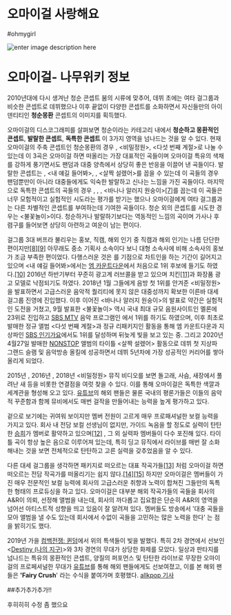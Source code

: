 # 오마이걸 사랑해요



#ohmygirl

![enter image description here](https://ww.namu.la/s/5dea38529d550aa394595ecb89633700ba812699bf300723b556dcf6f78ccc10a40d809073cc06dccc28f6e3a4a5249ddc00ea4f07569b9131a1732c7ec8691e5478df8a22f764e321daea5db8eeb7f4f0c8b6148b8ab1ccaddf8a759d5ffc303a6a821cc6eb57a12d9e6837f7aa4984)

# 오마이걸- 나무위키 정보

2010년대에 다시 생겨난 청순 콘셉트 붐의 시류에 맞추어, 데뷔 초에는 여타 걸그룹과 비슷한 콘셉트로 데뷔했으나 이후 끝없이 다양한 콘셉트를 소화하면서 자신들만의 아이덴티티인 **청순몽환** 콘셉트의 이미지를 획득했다.  

오마이걸의 디스코그래피를 살펴보면 청순이라는 카테고리 내에서 **청순하고 몽환적인 콘셉트**, **발랄한 콘셉트**, **독특한 콘셉트** 이 3가지 영역을 넘나드는 것을 알 수 있다. 현재 오마이걸의 주축 콘셉트인 청순몽환의 경우 <CLOSER>, <비밀정원>, <다섯 번째 계절>로 나눌 수 있는데 이 3곡은 오마이걸 하면 떠올리는 가장 대표적인 곡들이며 오마이걸 특유의 색채를 강하게 풍기면서도 팬덤과 대중 양측에서 상당히 좋은 반응을 이끌어 낸 곡들이다. 발랄한 콘셉트는 <CUPID>, <내 얘길 들어봐>, <BUNGEE>, <살짝 설렜어>를 꼽을 수 있는데 이 곡들의 경우 팬덤뿐만이 아니라 대중들에게도 익숙한 발랄하고 신나는 느낌을 가진 곡들이다. 마지막으로 독특한 콘셉트의 곡들의 경우 <LIAR LIAR>, <WINDY DAY>, <Coloring Book>, <바나나 알러지 원숭이>[[7]](https://namu.wiki/w/%EC%98%A4%EB%A7%88%EC%9D%B4%EA%B1%B8#fn-7)를 꼽는데 이 곡들은 너무 모험적이고 실험적인 시도라는 평가를 받기는 했으나 오마이걸에게 여타 걸그룹과는 다른 차별적인 콘셉트를 부여하는데 기여한 곡들이다. 청순 외의 콘셉트를 시도한 경우는 <불꽃놀이>이다. 청순하거나 발랄하기보다는 역동적인 느낌의 곡이며 가사나 후렴구를 들어보면 상당히 아련하고 여운이 남는 편이다.  

걸그룹 3대 버프라 불리우는 홍보, 직캠, 해외 인기 중 직캠과 해외 인기는 나름 단단한 편이지만[[8]](https://namu.wiki/w/%EC%98%A4%EB%A7%88%EC%9D%B4%EA%B1%B8#fn-8)[[9]](https://namu.wiki/w/%EC%98%A4%EB%A7%88%EC%9D%B4%EA%B1%B8#fn-9) 아무래도 중소 기획사 소속이다 보니 대형 소속사에 비해 소속사의 홍보가 조금 부족한 편이었다. 다행스러운 것은 <WINDY DAY>를 기점으로 차트인을 하는 기간이 길어지고 있으며 <내 얘길 들어봐>에서는 [엠 카운트다운](https://namu.wiki/w/%EC%97%A0%20%EC%B9%B4%EC%9A%B4%ED%8A%B8%EB%8B%A4%EC%9A%B4 "엠 카운트다운")에서 처음으로 1위 후보에 들기도 하였다.[[10]](https://namu.wiki/w/%EC%98%A4%EB%A7%88%EC%9D%B4%EA%B1%B8#fn-10) 2016년 하반기부터 꾸준히 광고계 러브콜을 받고 있으며 치킨[[11]](https://namu.wiki/w/%EC%98%A4%EB%A7%88%EC%9D%B4%EA%B1%B8#fn-11)과 화장품 광고 모델로 낙점되기도 하였다. 2018년 1월 그들에게 음방 첫 1위를 안겨준 <비밀정원>을 발표하면서 고급스러운 음악적 퀄리티에 못지 않은 대중성까지 확보한 이른바 대세 걸그룹 진영에 진입했다. 이후 이어진 <바나나 알러지 원숭이>의 발표로 약간은 실험적인 도전을 거쳤고, 9월 발표한 <불꽃놀이> 역시 국내 최대 규모 음원사이트인 멜론에 23위로 진입하고 [SBS MTV](https://namu.wiki/w/SBS%20MTV "SBS MTV") 음악 프로그램인 <THE SHOW> 에서 1위를 하기도 하였으며, 이후 최초로 발매한 정규 앨범 <다섯 번째 계절>과 정규 리패키지인 <BUNGEE> 활동을 통해 엠 카운트다운과 지상파인 [SBS 인기가요](https://namu.wiki/w/SBS%20%EC%9D%B8%EA%B8%B0%EA%B0%80%EC%9A%94 "SBS 인기가요")에서도 1위를 달성하며 뒤늦게 빛을 보고 있는 중. 그리고 2020년 4월27일 발매한 [NONSTOP](https://namu.wiki/w/NONSTOP "NONSTOP") 앨범의 타이틀 <살짝 설렜어> 활동으로 데뷔 첫 지상파 그랜드 슬램 및 음악방송 올킬에 성공하면서 데뷔 5년차에 가장 성공적인 커리어를 쌓아올리게 되었다.  

2015년 <CLOSER>, 2016년 <WINDY DAY>, 2018년 <비밀정원> 뮤직 비디오를 보면 돌고래, 사슴, 새장에서 풀려난 새 등을 비롯한 연결점을 여럿 찾을 수 있다. 이를 통해 오마이걸은 독특한 색깔과 세계관을 형성해 오고 있다. [유튜브](https://namu.wiki/w/%EC%9C%A0%ED%8A%9C%EB%B8%8C "유튜브")의 해외 팬들은 물론 국내의 평론가들은 이들의 음악적 꾸준함과 함께 뮤비에서도 매번 걸작을 만들어내는 능력을 높게 평가하고 있다.  

겉으로 보기에는 귀여워 보이지만 멤버 전원이 고르게 매우 프로패셔널한 보컬 능력을 가지고 있다. 회사 내 전담 보컬 선생님이 없지만, 가이드 녹음을 할 정도로 실력이 탄탄한 [승희](https://namu.wiki/w/%EC%8A%B9%ED%9D%AC "승희")가 멤버로 활약하고 있으며[[12]](https://namu.wiki/w/%EC%98%A4%EB%A7%88%EC%9D%B4%EA%B1%B8#fn-12) , 그 외 실력파 멤버들이 다수 포진해 있다. 타이틀 곡이 항상 높은 음으로 이루어져 있는데, 특히 딩고 뮤직에서 라이브를 매번 잘 소화해내는 것을 보면 전체적으로 탄탄하고 고른 실력을 갖추었음을 알 수 있다.  

다른 대세 걸그룹을 생각하면 패키지로 떠오르는 대표 작곡가들[[13]](https://namu.wiki/w/%EC%98%A4%EB%A7%88%EC%9D%B4%EA%B1%B8#fn-13) 처럼 오마이걸 하면 떠오르는 전담 작곡가를 떠올리기는 쉽지 않다.[[14]](https://namu.wiki/w/%EC%98%A4%EB%A7%88%EC%9D%B4%EA%B1%B8#fn-14)[[15]](https://namu.wiki/w/%EC%98%A4%EB%A7%88%EC%9D%B4%EA%B1%B8#fn-15) 하지만 오마이걸은 멤버들이 가진 매우 전문적인 보컬 능력에 회사의 고급스러운 취향과 노력이 합쳐진 그들만의 독특한 형태의 프로듀싱을 하고 있다. 오마이걸은 대부분 해외 작곡가들의 곡들을 회사의 A&R이 의뢰, 선정해 앨범을 내는데, 회사의 까다롭고 집요함은 단순히 A&R의 영역을 넘어선 아티스트적 성향을 띄고 있음이 잘 알려져 있다. 멤버들도 방송에서 '대충 곡들을 모아 앨범을 낼 수도 있는데 회사에서 수없이 곡들을 고민하는 많은 노력을 한다' 는 점을 밝히기도 했다.  

2019년 가을 [컴백전쟁: 퀸덤](https://namu.wiki/w/%EC%BB%B4%EB%B0%B1%EC%A0%84%EC%9F%81:%20%ED%80%B8%EB%8D%A4 "컴백전쟁: 퀸덤")에서 위의 특색들이 빛을 발했다. 특히 2차 경연에서 선보인 <[Destiny (나의 지구)](https://namu.wiki/w/Destiny%20(%EB%82%98%EC%9D%98%20%EC%A7%80%EA%B5%AC) "Destiny (나의 지구)")>와 3차 경연의 <Twilight> 무대가 상당한 화제를 모았다. 일상과 판타지를 넘나드는 특유의 몽환적인 콘셉트, 양질의 퍼포먼스 및 탄탄한 라이브로 무장한 오마이걸의 프로페셔널한 무대가 [유튜브](https://namu.wiki/w/%EC%9C%A0%ED%8A%9C%EB%B8%8C "유튜브")를 통해 해외 팬들에게도 선보여졌고, 이를 본 해외 팬들은 **'Fairy Crush**' 라는 수식을 붙여가며 호평했다. [allkpop 기사](https://www.allkpop.com/article/2019/09/oh-my-girl-brings-out-the-fairy-crush-concept-with-their-rendition-of-lovelyz-destiny "https://www.allkpop.com/article/2019/09/oh-my-girl-brings-out-the-fairy-crush-concept-with-their-rendition-of-lovelyz-destiny")


##추가추가추가!!


후히히히
 수정 좀 했으요
 
